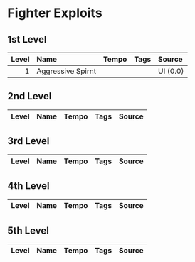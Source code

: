 # Fighter Exploits

## 1st Level

| Level | Name              | Tempo | Tags | Source   |
| ----: | :---------------- | :---- | :--- | :------- |
|     1 | Aggressive Spirnt |       |      | UI (0.0) |

## 2nd Level

| Level | Name | Tempo | Tags | Source |
| ----: | :--- | :---- | :--- | :----- |

## 3rd Level

| Level | Name | Tempo | Tags | Source |
| ----: | :--- | :---- | :--- | :----- |

## 4th Level

| Level | Name | Tempo | Tags | Source |
| ----: | :--- | :---- | :--- | :----- |

## 5th Level

| Level | Name | Tempo | Tags | Source |
| ----: | :--- | :---- | :--- | :----- |
